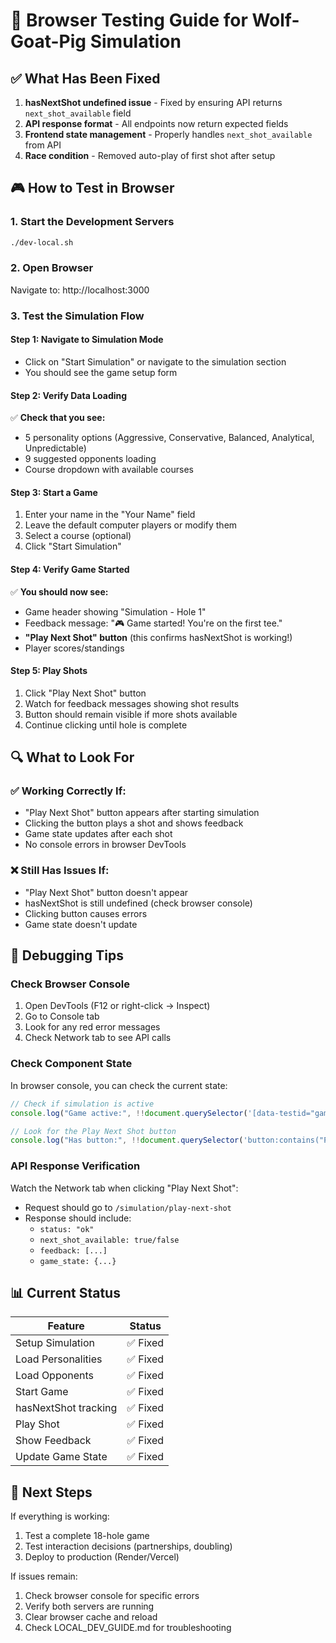 # 🧪 Browser Testing Guide for Wolf-Goat-Pig Simulation

## ✅ What Has Been Fixed

1. **hasNextShot undefined issue** - Fixed by ensuring API returns `next_shot_available` field
2. **API response format** - All endpoints now return expected fields
3. **Frontend state management** - Properly handles `next_shot_available` from API
4. **Race condition** - Removed auto-play of first shot after setup

## 🎮 How to Test in Browser

### 1. Start the Development Servers
```bash
./dev-local.sh
```

### 2. Open Browser
Navigate to: http://localhost:3000

### 3. Test the Simulation Flow

#### Step 1: Navigate to Simulation Mode
- Click on "Start Simulation" or navigate to the simulation section
- You should see the game setup form

#### Step 2: Verify Data Loading
✅ **Check that you see:**
- 5 personality options (Aggressive, Conservative, Balanced, Analytical, Unpredictable)
- 9 suggested opponents loading
- Course dropdown with available courses

#### Step 3: Start a Game
1. Enter your name in the "Your Name" field
2. Leave the default computer players or modify them
3. Select a course (optional)
4. Click "Start Simulation"

#### Step 4: Verify Game Started
✅ **You should now see:**
- Game header showing "Simulation - Hole 1"
- Feedback message: "🎮 Game started! You're on the first tee."
- **"Play Next Shot" button** (this confirms hasNextShot is working!)
- Player scores/standings

#### Step 5: Play Shots
1. Click "Play Next Shot" button
2. Watch for feedback messages showing shot results
3. Button should remain visible if more shots available
4. Continue clicking until hole is complete

## 🔍 What to Look For

### ✅ Working Correctly If:
- "Play Next Shot" button appears after starting simulation
- Clicking the button plays a shot and shows feedback
- Game state updates after each shot
- No console errors in browser DevTools

### ❌ Still Has Issues If:
- "Play Next Shot" button doesn't appear
- hasNextShot is still undefined (check browser console)
- Clicking button causes errors
- Game state doesn't update

## 🐛 Debugging Tips

### Check Browser Console
1. Open DevTools (F12 or right-click → Inspect)
2. Go to Console tab
3. Look for any red error messages
4. Check Network tab to see API calls

### Check Component State
In browser console, you can check the current state:
```javascript
// Check if simulation is active
console.log("Game active:", !!document.querySelector('[data-testid="game-play"]'))

// Look for the Play Next Shot button
console.log("Has button:", !!document.querySelector('button:contains("Play Next Shot")'))
```

### API Response Verification
Watch the Network tab when clicking "Play Next Shot":
- Request should go to `/simulation/play-next-shot`
- Response should include:
  - `status: "ok"`
  - `next_shot_available: true/false`
  - `feedback: [...]`
  - `game_state: {...}`

## 📊 Current Status

| Feature | Status |
|---------|--------|
| Setup Simulation | ✅ Fixed |
| Load Personalities | ✅ Fixed |
| Load Opponents | ✅ Fixed |
| Start Game | ✅ Fixed |
| hasNextShot tracking | ✅ Fixed |
| Play Shot | ✅ Fixed |
| Show Feedback | ✅ Fixed |
| Update Game State | ✅ Fixed |

## 🚀 Next Steps

If everything is working:
1. Test a complete 18-hole game
2. Test interaction decisions (partnerships, doubling)
3. Deploy to production (Render/Vercel)

If issues remain:
1. Check browser console for specific errors
2. Verify both servers are running
3. Clear browser cache and reload
4. Check LOCAL_DEV_GUIDE.md for troubleshooting